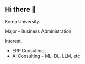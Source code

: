 ## Hi there 👋
Korea University.

Major - Business Administration

Interest.
- ERP Consulting, 
- AI Consulting - ML, DL, LLM, etc 
<!--
**realomegakim/realomegakim** is a ✨ _special_ ✨ repository because its `README.md` (this file) appears on your GitHub profile.

Here are some ideas to get you started:

- 🔭 I’m currently working on Korea University
- 🌱 I’m currently learning AI, such as ML, DL, LLM...
- 👯 I’m looking to collaborate on ...
- 🤔 I’m looking for help with ...
- 💬 Ask me about ...
- 📫 How to reach me: omegakim@korea.ac.kr
- 😄 Pronouns: ...
- ⚡ Fun fact: ...
-->
